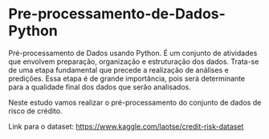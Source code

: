 # Pre-processamento-de-Dados-Python
 Pré-processamento de Dados usando Python.
 É um conjunto de atividades que envolvem preparação, organização e estruturação dos dados. Trata-se de uma etapa fundamental que precede a realização de análises e predições. Essa etapa é de grande importância, pois será determinante para a qualidade final dos dados que serão analisados.

Neste estudo vamos realizar o pré-processamento do conjunto de dados de risco de crédito.

Link para o dataset: https://www.kaggle.com/laotse/credit-risk-dataset

